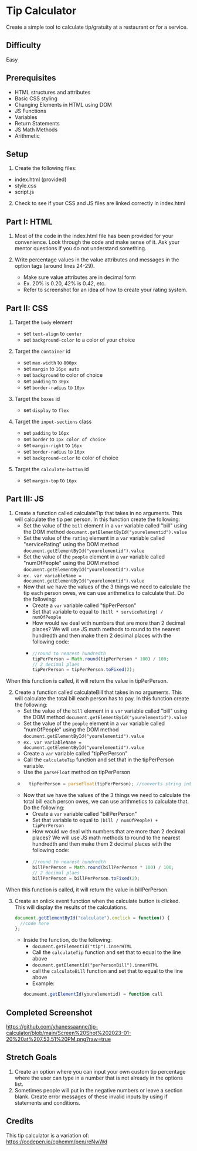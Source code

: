 # Tip Calculator

Create a simple tool to calculate tip/gratuity at a restaurant or for a service.

## Difficulty
Easy

## Prerequisites
- HTML structures and attributes
- Basic CSS styling
- Changing Elements in HTML using DOM
- JS Functions
- Variables
- Return Statements
- JS Math Methods
- Arithmetic

## Setup
1. Create the following files:
  - index.html (provided)
  - style.css
  - script.js

2. Check to see if your CSS and JS files are linked correctly in index.html

## Part I: HTML
1. Most of the code in the index.html file has been provided for your convenience. Look through the code and make sense of it. Ask your mentor questions if you do not understand something.

2. Write percentage values in the value attributes and messages in the option tags (around lines 24-29).
     - Make sure value attributes are in decimal form
     - Ex. 20% is 0.20, 42% is 0.42, etc.
     - Refer to screenshot for an idea of how to create your rating system.
                    
## Part II: CSS
1. Target the ```body``` element
     - set ```text-align``` to ```center```
     - set ```background-color``` to a color of your choice
    
2. Target the ```container``` id
     - set ```max-width``` to ```800px```
     - set ```margin``` to ```16px auto```
     - set ```background``` to color of choice
     - set ```padding``` to ```30px```
     - set ```border-radius``` to ```10px```
     
3. Target the ```boxes``` id
     - set ```display``` to ```flex```
     
4. Target the ```input-sections``` class 
     - set ```padding``` to ```16px```
     - set ```border``` to ```1px color of choice```
     - set ```margin-right``` to ```16px```
     - set ```border-radius``` to ```16px```
     - set ```background-color``` to color of choice

     
5. Target the ```calculate-button``` id
     - set ```margin-top``` to ```16px```

## Part III: JS
1. Create a function called calculateTip that takes in no arguments. This will calculate the tip per person. In this function create the following:
     - Set the value of the ```bill``` element in a ```var``` variable called "bill" using the DOM method ```document.getElementById("yourelementid").value```
     - Set the value of the ```rating``` element in a ```var``` variable called "serviceRating" using the DOM method ```document.getElementById("yourelementid").value``` 
     - Set the value of the ```people``` element in a ```var``` variable called "numOfPeople" using the DOM method ```document.getElementById("yourelementid").value```
     - ```ex. var variableName = document.getElementById("yourelementid").value```
     - Now that we have the values of the 3 things we need to calculate the tip each person owes, we can use arithmetics to calculate that. Do the following:
       -  Create a ```var``` variable called "tipPerPerson"
       -  Set that variable to equal to ```(bill * serviceRating) / numOfPeople```
       -  How would we deal with numbers that are more than 2 decimal places? We will use JS math methods to round to the nearest hundredth and then make them 2 decimal places with the following code:
       - ```javascript
         //round to nearest hundredth
         tipPerPerson = Math.round(tipPerPerson * 100) / 100;
         // 2 decimal plaes
         tipPerPerson = tipPerPerson.toFixed(2);
         ```
When this function is called, it will return the value in tipPerPerson.

2. Create a function called calculateBill that takes in no arguments. This will calculate the total bill each person has to pay. In this function create the following:
     - Set the value of the ```bill``` element in a ```var``` variable called "bill" using the DOM method ```document.getElementById("yourelementid").value```
     - Set the value of the ```people``` element in a ```var``` variable called "numOfPeople" using the DOM method ```document.getElementById("yourelementid").value```
     - ```ex. var variableName = document.getElementById("yourelementid").value```
     - Create a ```var``` variable called "tipPerPerson"
     - Call the ```calculateTip``` function and set that in the tipPerPerson variable.
     - Use the ```parseFloat``` method on tipPerPerson
     -  ```javascript
          tipPerPerson = parseFloat(tipPerPerson); //converts string into float :)
        ```
     - Now that we have the values of the 3 things we need to calculate the total bill each person owes, we can use arithmetics to calculate that. Do the following:
       -  Create a ```var``` variable called "billPerPerson"
       -  Set that variable to equal to ```(bill / numOfPeople) + tipPerPerson```
       -  How would we deal with numbers that are more than 2 decimal places? We will use JS math methods to round to the nearest hundredth and then make them 2 decimal places with the following code:
       - ```javascript
         //round to nearest hundredth
         billPerPerson = Math.round(billPerPerson * 100) / 100;
         // 2 decimal plaes
         billPerPerson = billPerPerson.toFixed(2);
         ```
When this function is called, it will return the value in billPerPerson.

3. Create an onlick event function when the calculate button is clicked. This will display the results of the calculations.
     ``` javascript
     document.getElementById("calculate").onclick = function() {
       //code here
     };
     ```
     - Inside the function, do the following:
       - ```document.getElementId("tip").innerHTML```
       - Call the ```calculateTip``` function and set that to equal to the line above
       - ```document.getElementId("perPersonBill").innerHTML```
       - call the ```calculateBill``` function and set that to equal to the line above
       - Example:
       ```javascript
       documeent.getElementId(yourelementid) = function call
       ```
     
## Completed Screenshot
https://github.com/yhanessaanne/tip-calculator/blob/main/Screen%20Shot%202023-01-20%20at%207.53.51%20PM.png?raw=true
     
## Stretch Goals
1. Create an option where you can input your own custom tip percentage where the user can type in a number that is not already in the options list.
2. Sometimes people will put in the negative numbers or leave a section blank. Create error messages of these invalid inputs by using if statements and conditions.

## Credits
This tip calculator is a variation of: https://codepen.io/cphemm/pen/reNwWd
